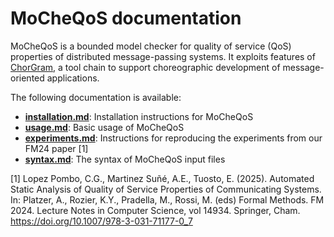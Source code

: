 # MoCheQoS documentation

MoCheQoS is a bounded model checker for quality of service (QoS) properties of distributed message-passing systems. It exploits features of [ChorGram](https://bitbucket.org/eMgssi/stable_chorgram/wiki), a tool chain to support choreographic development of message-oriented applications.

The following documentation is available:

- **[installation.md](installation.md)**: Installation instructions for MoCheQoS
- **[usage.md](usage.md)**: Basic usage of MoCheQoS
- **[experiments.md](experiments.md)**: Instructions for reproducing the experiments from our FM24 paper [1]
- **[syntax.md](syntax.md)**: The syntax of MoCheQoS input files

[1] Lopez Pombo, C.G., Martinez Suñé, A.E., Tuosto, E. (2025). Automated Static Analysis of Quality of Service Properties of Communicating Systems. In: Platzer, A., Rozier, K.Y., Pradella, M., Rossi, M. (eds) Formal Methods. FM 2024. Lecture Notes in Computer Science, vol 14934. Springer, Cham. https://doi.org/10.1007/978-3-031-71177-0_7